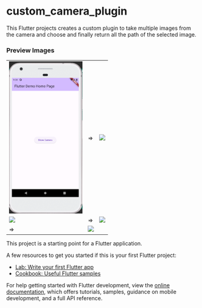 # custom_camera_plugin

This Flutter projects creates a custom plugin to take multiple images from the camera and choose and finally return all the path of the selected image.

### Preview Images 
<table>
<tr><td>
<img src="https://github.com/Developer-Krishnapc/flutter_multiImage_Camera_plugin/blob/master/assets/image.png" widhth=200 height=400> 
</td>
<td> => </td>
<td>
<img src="image-1.png" widhth=200 height=400>
</td>
</tr>
<tr>
<td>
<img src="image-2.png" widhth=200 height=400>
</td>
<td> => </td>
<td>
<img src="image-3.png" widhth=200 height=400>
</td>
<tr>
<td> => </td>
<td>
<img src="image-4.png" widhth=200 height=400>
</td>

</tr>

</table>
This project is a starting point for a Flutter application.

A few resources to get you started if this is your first Flutter project:

- [Lab: Write your first Flutter app](https://docs.flutter.dev/get-started/codelab)
- [Cookbook: Useful Flutter samples](https://docs.flutter.dev/cookbook)

For help getting started with Flutter development, view the
[online documentation](https://docs.flutter.dev/), which offers tutorials,
samples, guidance on mobile development, and a full API reference.
